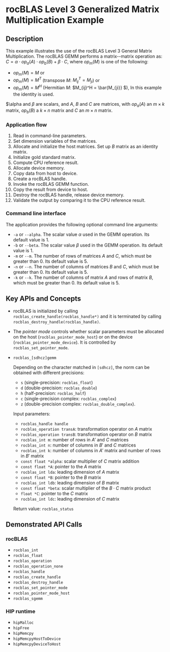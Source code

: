 # rocBLAS Level 3 Generalized Matrix Multiplication Example

## Description

This example illustrates the use of the rocBLAS Level 3 General Matrix Multiplication. The rocBLAS GEMM performs a matrix--matrix operation as:
$C = \alpha \cdot op_a(A) \cdot op_b(B) + \beta \cdot C$,
where $op_m(M)$ is one of the following:

- $op_m(M) = M$ or
- $op_m(M) = M^T$ (transpose $M$: $M_{ij}^T = M_{ji}$) or
- $op_m(M) = M^H$ (Hermitian $M$: $M_{ij}^H = \bar{M_{ji}} $),
In this example the identity is used.

$\alpha and $\beta$ are scalars, and $A$, $B$ and $C$ are matrices, with
$op_a(A)$ an $m \times k$ matrix, $op_b(B)$ a $k \times n$ matrix and $C$ an $m \times n$ matrix.

### Application flow

1. Read in command-line parameters.
2. Set dimension variables of the matrices.
3. Allocate and initialize the host matrices. Set up $B$ matrix as an identity matrix.
4. Initialize gold standard matrix.
5. Compute CPU reference result.
6. Allocate device memory.
7. Copy data from host to device.
8. Create a rocBLAS handle.
9. Invoke the rocBLAS GEMM function.
10. Copy the result from device to host.
11. Destroy the rocBLAS handle, release device memory.
12. Validate the output by comparing it to the CPU reference result.

### Command line interface

The application provides the following optional command line arguments:

- `-a` or `--alpha`. The scalar value $\alpha$ used in the GEMM operation. Its default value is 1.
- `-b` or `--beta`. The scalar value $\beta$ used in the GEMM operation. Its default value is 1.
- `-m` or `--m`. The number of rows of matrices $A$ and $C$, which must be greater than 0. Its default value is 5.
- `-n` or `--n`. The number of columns of matrices $B$ and $C$, which must be greater than 0. Its default value is 5.
- `-k` or `--k`. The number of columns of matrix $A$ and rows of matrix $B$, which must be greater than 0. Its default value is 5.

## Key APIs and Concepts

- rocBLAS is initialized by calling `rocblas_create_handle(rocblas_handle*)` and it is terminated by calling `rocblas_destroy_handle(rocblas_handle)`.

- The _pointer mode_ controls whether scalar parameters must be allocated on the host (`rocblas_pointer_mode_host`) or on the device (`rocblas_pointer_mode_device`). It is controlled by `rocblas_set_pointer_mode`.

- `rocblas_[sdhcz]gemm`

  Depending on the character matched in `[sdhcz]`, the norm can be obtained with different precisions:
  - `s` (single-precision: `rocblas_float`)
  - `d` (double-precision: `rocblas_double`)
  - `h` (half-precision: `rocblas_half`)
  - `c` (single-precision complex: `rocblas_complex`)
  - `z` (double-precision complex: `rocblas_double_complex`).

  Input parameters:

  - `rocblas_handle handle`
  - `rocblas_operation transA`: transformation operator on $A$ matrix
  - `rocblas_operation transB`: transformation operator on $B$ matrix
  - `rocblas_int m`: number of rows in $A'$ and $C$ matrices
  - `rocblas_int n`: number of columns in $B'$ and $C$ matrices
  - `rocblas_int k`: number of columns in $A'$ matrix and number of rows in $B'$ matrix
  - `const float *alpha`: scalar multiplier of $C$ matrix addition
  - `const float *A`: pointer to the $A$ matrix
  - `rocblas_int lda`: leading dimension of $A$ matrix
  - `const float *B`: pointer to the $B$ matrix
  - `rocblas_int ldb`: leading dimension of $B$ matrix
  - `const float *beta`: scalar multiplier of the $B \cdot C$ matrix product
  - `float *C`: pointer to the $C$ matrix
  - `rocblas_int ldc`: leading dimension of $C$ matrix

  Return value: `rocblas_status`

## Demonstrated API Calls

### rocBLAS

- `rocblas_int`
- `rocblas_float`
- `rocblas_operation`
- `rocblas_operation_none`
- `rocblas_handle`
- `rocblas_create_handle`
- `rocblas_destroy_handle`
- `rocblas_set_pointer_mode`
- `rocblas_pointer_mode_host`
- `rocblas_sgemm`

### HIP runtime

- `hipMalloc`
- `hipFree`
- `hipMemcpy`
- `hipMemcpyHostToDevice`
- `hipMemcpyDeviceToHost`
